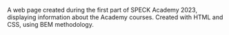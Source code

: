 A web page created during the first part of SPECK Academy 2023, displaying information about the Academy courses. Created with HTML and CSS, using BEM methodology.
